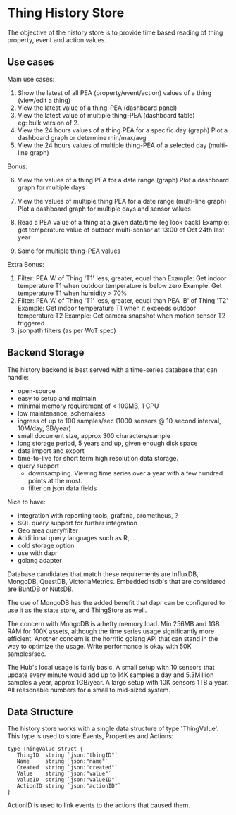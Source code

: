 # Thing History Store

The objective of the history store is to provide time based reading of thing property, event and action values.

## Use cases

Main use cases:

1. Show the latest of all PEA (property/event/action) values of a thing (view/edit a thing)
2. View the latest value of a thing-PEA (dashboard panel)
3. View the latest value of multiple thing-PEA (dashboard table)  
   eg: bulk version of 2.
4. View the 24 hours values of a thing PEA for a specific day (graph)
   Plot a dashboard graph or determine min/max/avg
5. View the 24 hours values of multiple thing-PEA of a selected day (multi-line graph)

Bonus:

6. View the values of a thing PEA for a date range (graph)
   Plot a dashboard graph for multiple days
7. View the values of multiple thing PEA for a date range (multi-line graph)
   Plot a dashboard graph for multiple days and sensor values

8. Read a PEA value of a thing at a given date/time (eg look back)
   Example: get temperature value of outdoor multi-sensor at 13:00 of Oct 24th last year
9. Same for multiple thing-PEA values

Extra Bonus:

1. Filter: PEA 'A' of Thing 'T1' less, greater, equal than <value>
   Example: Get indoor temperature T1 when outdoor temperature is below zero
   Example: Get temperature T1 when humidity > 70%
2. Filter: PEA 'A' of Thing 'T1' less, greater, equal than PEA 'B' of Thing 'T2'
   Example: Get indoor temperature T1 when it exceeds outdoor temperature T2
   Example: Get camera snapshot when motion sensor T2 triggered
3. jsonpath filters (as per WoT spec)

## Backend Storage

The history backend is best served with a time-series database that can handle:

* open-source
* easy to setup and maintain
* minimal memory requirement of < 100MB, 1 CPU
* low maintenance, schemaless
* ingress of up to 100 samples/sec (1000 sensors @ 10 second interval, 10M/day, 3B/year)
* small document size, approx 300 characters/sample
* long storage period, 5 years and up, given enough disk space
* data import and export
* time-to-live for short term high resolution data storage.
* query support
    * downsampling. Viewing time series over a year with a few hundred points at the most.
    * filter on json data fields

Nice to have:

* integration with reporting tools, grafana, prometheus, ?
* SQL query support for further integration
* Geo area query/filter
* Additional query languages such as R, ...
* cold storage option
* use with dapr
* golang adapter

Database candidates that match these requirements are InfluxDB, MongoDB, QuestDB, VictoriaMetrics. Embedded tsdb's that are considered are BuntDB or NutsDB.

The use of MongoDB has the added benefit that dapr can be configured to use it as the state store, and ThingStore as well.

The concern with MongoDB is a hefty memory load. Min 256MB and 1GB RAM for 100K assets, although the time series usage significantly more efficient. Another concern is the horrific golang API that can stand in the way to optimize the usage. Write performance is okay with 50K samples/sec.

The Hub's local usage is fairly basic. A small setup with 10 sensors that update every minute would add up to 14K samples a day and 5.3Million samples a year, approx 1GB/year. A large setup with 10K sensors 1TB a year. All reasonable numbers for a small to mid-sized system.

## Data Structure

The history store works with a single data structure of type 'ThingValue'. This type is used to store Events, Properties and Actions:

```
type ThingValue struct {
   ThingID  string `json:"thingID"`
   Name     string `json:"name"`
   Created  string `json:"created"`
   Value    string `json:"value"`
   ValueID  string `json:"valueID"` 
   ActionID string `json:"actionID"`
}
```
ActionID is used to link events to the actions that caused them.  
